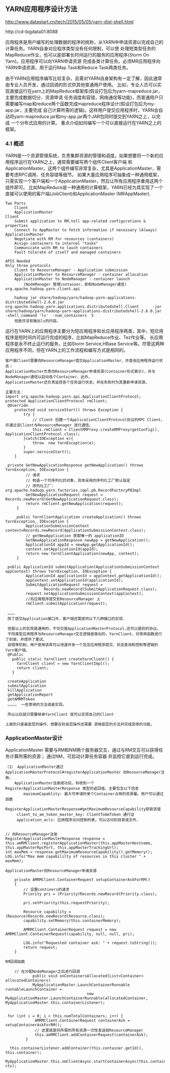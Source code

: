 ## YARN应用程序设计方法

http://www.datastart.cn/tech/2015/05/05/yarn-dist-shell.html

http://cd-bigdata01:8088

应用程序是用户编写的处理数据的程序的统称，从YARN中申请资源以完成自己的计算任务。YARN自身对应程序类型没有任何限制，可以使
处理短类型任务的MapReduce作业，也可以是部署长时间运行的服务的应用程序(Storm On Yarn)。应用程序可以向YARN申请资源
完成各类计算任务。必须MR应用程序向YARN申请资源，用于运行Map Task和Reduce Task两类任务。

由于YARN应用程序编写比较复杂，且需对YARN自身架构有一定了解，因此通常由专业人员开发，通过回调的形式供其他普通用户使用。
比如，专业人员可以实现直接运行在yarn上的MapReduce框架库(假设打包后为yarn-mapreduce.jar，主要完成数据切分、资源申请
任务调度和容错，网络通信等功能)，而普通用户只需要编写map和reduce两个函数完成mapreduce程序设计(假设打包后为my-app.jar，主要完成
自己计算所需的逻辑)。这样用户提交应用程序时，YARN会自动将yarn-mapreduce.jar和my-app.jar两个JAR包同时提交到YARN之上，以完成
一个分布式应用的计算。 重点介绍如何编写一个可以直接运行在YARN之上的框架。

### 4.1 概述
YARN是一个资源管理系统，负责集群资源的管理和调度。如果想要将一个新的应用程序运行在YARN之上，通常需要编写两个组件Client客户端
和ApplicationMaster。这两个组件编写非常复杂，尤其是ApplicationMaster，需要考虑RPC调用、任务容错等细节。
如果大量应用程序可抽象成一种通用框架，只需实现一个客户端和一个ApplicationMaster，然后让所有应用程序重用这两个组件即可。
比如MapReduce是一种通用的计算框架，YARN已经为其实现了一个直接可以使用的客户端(JobClient)和ApplicationMaster
(MRAppMaster).

    Two Parts
        Client
        ApplicationMaster
    Client
        Submit application to RM,tell app-related configurations & properties
        Connect to AppMaster to fetch information if necessary (Always)
    ApplicationMaster
        Negotiate with RM for resources (containers)
        Assign containers to internal "tasks"
        Communicate with RM to lauch containers
        Fault tolerate of itself and managed containers
        
    APIS Needed
    Only three protocols
        Client to ResourceManager - Application submission
        ApplicationMaster to ResourceManager - container allocation
        ApplicationMaster to NodeManager - container launch
            (NodeManager 管理container，即和NodeManager通信)
    org.apache.hadoop.yarn.client.api
    
        hadoop jar share/hadoop/yarn/hadoop-yarn-applications-distributedshell-2.6.0.jar org.apache.hadoop.yarn.applications.distributedshell.Client      -jar share/hadoop/yarn/hadoop-yarn-applications-distributedshell-2.6.0.jar        -shell_command 'ls'  -num_containers  5
        但是并没有输出ls的内容。
        

运行在YARN上的应用程序主要分为短应用程序和长应用程序两类，其中，短应用程序是短时间内可运行完成的程序，比如MapReduce作业、Tez作业等。
长应用程序是永不终止运行的服务，比如Storm Service,HBase Service等。尽管这两种应用程序不同，但在YARN上的工作流程和编写方式是相同的。

    客户端Client需要向ResourceManager提交ApplicationMaster，并查询应用程序运行状态；
    ApplicationMaster负责向ResourceManager申请资源(Container形式表示)，并与NodeManager通信以启动各个Container，此外，
    ApplicationMaster还负责监控各个任务运行状态，并在失败时为其重新申请资源。
    
    主要方法：
    import org.apache.hadoop.yarn.api.ApplicationClientProtocol;
    protected ApplicationClientProtocol rmClient;
     @Override
        protected void serviceStart() throws Exception {
            try {
                // Client 创建一个ApplicationClientProtocol协议的RPC Client，并通过该Client与ResourceManager 进行通信。
                this.rmClient = ClientRMProxy.createRMProxy(getConfig(), ApplicationClientProtocol.class);
            }catch(IOException e){
                throw  new YarnException(e);
            }
            super.serviceStart();
        }
     
     private GetNewApplicationResponse getNewApplication() throws YarnException, IOException {
             // 请求
             // 构造一个可序列化的对象，具体采用的序列化工厂默认指定
             // 序列化工厂: org.apache.hadoop.yarn.factories.impl.pb.RecordFactoryPBImpl
             GetNewApplicationRequest request = Records.newRecord(GetNewApplicationRequest.class);
             return rmClient.getNewApplication(request);
         }
     
         public YarnClientApplication createApplication() throws YarnException, IOException {
             ApplicationSubmissionContext context=Records.newRecord(ApplicationSubmissionContext.class);
             // getNewApplication 获取唯一的 applicationID
             GetNewApplicationResponse newApp = getNewApplication();
             ApplicationId appId = newApp.getApplicationId();
             context.setApplicationId(appId);
             return new YarnClientApplication(newApp, context);
         }
     
     public ApplicationId submitApplication(ApplicationSubmissionContext appContext) throws YarnException, IOException {
             ApplicationId applicationId = appContext.getApplicationId();
             appContext.setApplicationId(applicationId);
             SubmitApplicationRequest request =
                     Records.newRecord(SubmitApplicationRequest.class);
             request.setApplicationSubmissionContext(appContext);
             //将应用程序提交到ResourceManager 上
             rmClient.submitApplication(request);
     
     。。。。
     除了提交Application接口外，客户端还需提供以下几种接口的实现.
     
     但是以上的实现是通用的，不仅仅是ApplicationMasterProtocol,还可以是别的协议。
     不同类型应用程序与ResourceManager交互逻辑是类似的，YarnClient，对常用函数进行了封装，并提供了重试、
     容错等机制，用户使用该库可以快速开发一个包含应用程序提交、状态查询和控制等逻辑的Yarn客户端。
     @Public
       public static YarnClient createYarnClient() {
         YarnClient client = new YarnClientImpl();
         return client;
       }
     
     createApplication
     submitApplication
     killApplication
     getApplicationReport
     getAMRMToken
     。。。。。 一些常用的方法或者实现。
     
     所以以后就只需要继承YarnClient 就可以实现自己的Client

    上面的只是最底层的操作，想要在较高层操作还需要 调用底层的方法并完成具体的功能。
    
    
### ApplicationMaster设计
ApplicationMaster 需要与RM和NM两个服务器交互，通过与RM交互可以获得任务计算所需的资源； 通过NM，可启动计算任务容器
并监控它直到运行完成。

    （1） ApplicationMaster通过ApplicationMasterProtocol#registerApplicationMaster 向ResourceManager注册。
        ApplicationMaster注册成功后，将收到一个RegisterApplicationMasterResponse 类型的返回值，主要包含以下信息
            maximumCapablity: 最大可申请的单个Container占用的资源量。用户可以通过函数
                    RegisterApplicationMasterResponse#getMaximumResourceCapability获取该值
         client_to_am_token_master_key: ClientToAmToken 通行证
         application_acls: 应用程序访问控制列表，可以访问的目录或文件，
    
        
    // 向ResourceManager注册
    RegisterApplicationMasterResponse response = this.amRMClient.registerApplicationMaster(this.appMasterHostname, this.appMasterRpcPort, this.appMasterTrackingUrl);
    int maxMem = response.getMaximumResourceCapability().getMemory();
    LOG.info("Max mem capabililty of resources in this cluster " + maxMem);
    
    ApplicationMaster向ResourceManager申请资源
    
        private AMRMClient.ContainerRequest setupContainerAskForRM()
        {
            // 设置continers的请求
            Priority pri = (Priority)Records.newRecord(Priority.class);
    
            pri.setPriority(this.requestPriority);
    
            Resource capability = (Resource)Records.newRecord(Resource.class);
            capability.setMemory(this.containerMemory);
            
            AMRMClient.ContainerRequest request = new AMRMClient.ContainerRequest(capability, null, null, pri);
    
            LOG.info("Requested container ask: " + request.toString());
            return request;
        }
        
    RM回调函数
    
        // 在分配NodeManager之后进行回调
                public void onContainersAllocated(List<Container> allocatedContainers)
                MyApplicationMaster.LaunchContainerRunnable runnableLaunchContainer =
                                        new MyApplicationMaster.LaunchContainerRunnable(allocatedContainer, MyApplicationMaster.this.containerListener);
    
     
     for (int i = 0; i < this.numTotalContainers; i++) {
                 AMRMClient.ContainerRequest containerAsk = setupContainerAskForRM();
                 // 这里就是将所需的所有资源一次性发送给ResourceManager
                 this.amRMClient.addContainerRequest(containerAsk);
             }
     
      this.containerListener.addContainer(this.container.getId(), this.container);
                 MyApplicationMaster.this.nmClientAsync.startContainerAsync(this.container, ctx);
                 